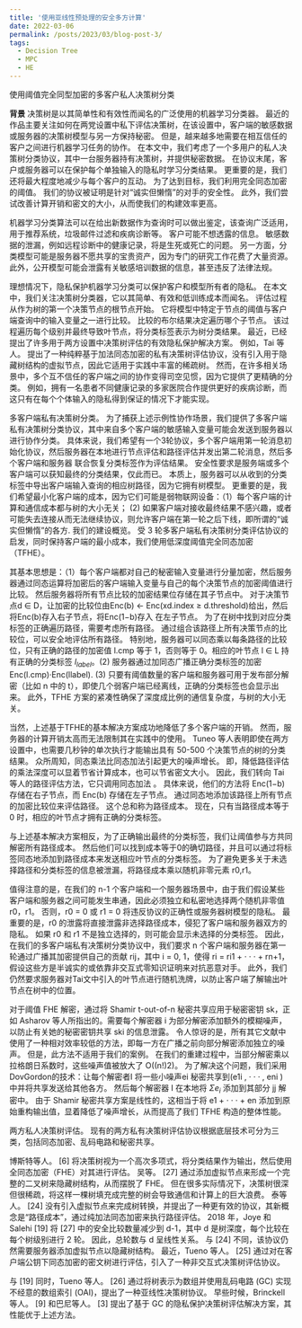 ```yaml
---
title: '使用亚线性预处理的安全多方计算'
date: 2022-03-06
permalink: /posts/2023/03/blog-post-3/
tags:
  - Decision Tree
  - MPC
  - HE
---
```


使用阈值完全同型加密的多客户私人决策树分类

**背景**
决策树是以其简单性和有效性而闻名的广泛使用的机器学习分类器。 最近的作品主要关注如何在两党设置中私下评估决策树，在该设置中，客户端的敏感数据或服务器的决策树模型与另一方保持秘密。 但是，越来越多地需要在相互信任的客户之间进行机器学习任务的协作。
在本文中，我们考虑了一个多用户的私人决策树分类协议，其中一台服务器持有决策树，并提供秘密数据。 在协议末尾，客户或服务器可以在保护每个单独输入的隐私时学习分类结果。 更重要的是，我们还将最大程度地减少与每个客户的互动。 为了达到目标，我们利用完全同态加密的阈值。 我们的协议被证明是针对“诚实但懒惰”的对手的安全性。 此外，我们尝试改善计算开销和密文的大小，从而使我们的构建效率更高。

机器学习分类算法可以在给出新数据作为查询时可以做出鉴定，该查询广泛适用，用于推荐系统，垃圾邮件过滤和疾病诊断等。 客户可能不想透露的信息。 敏感数据的泄漏，例如远程诊断中的健康记录，将是生死或死亡的问题。 另一方面，分类模型可能是服务器不愿共享的宝贵资产，因为专门的研究工作花费了大量资源。 此外，公开模型可能会泄露有关敏感培训数据的信息，甚至违反了法律法规。

理想情况下，隐私保护机器学习分类可以保护客户和模型所有者的隐私。 在本文中，我们关注决策树分类器，它以其简单、有效和低训练成本而闻名。 评估过程从作为树的第一个决策节点的根节点开始。 它将模型中特定于节点的阈值与客户端查询中的输入变量之一进行比较。 比较的布尔结果决定遍历哪个子节点。 该过程遍历每个级别并最终导致叶节点，将分类标签表示为树分类结果。
最近，已经提出了许多用于两方设置中决策树评估的有效隐私保护解决方案。 例如，Tai 等人。 提出了一种纯粹基于加法同态加密的私有决策树评估协议，没有引入用于隐藏树结构的虚拟节点，因此它适用于实践中丰富的稀疏树。 然而，在许多相关场景中，多个互不信任的客户端之间的协作变得司空见惯，因为它提供了更精确的分类。 例如，拥有一名患者不同健康记录的多家医院合作提供更好的疾病诊断，而这只有在每个个体输入的隐私得到保证的情况下才能实现。

多客户端私有决策树分类。 为了捕获上述示例性协作场景，我们提供了多客户端私有决策树分类协议，其中来自多个客户端的敏感输入变量可能会发送到服务器以进行协作分类。 具体来说，我们希望有一个3轮协议，多个客户端用第一轮消息初始化协议，然后服务器在本地进行节点评估和路径评估并发出第二轮消息，然后多个客户端和服务器 联合恢复分类标签作为评估结果。 安全性要求是服务端或多个客户端可以获知最终的分类结果，仅此而已。 本质上，服务器可以从收到的分类标签中导出客户端输入查询的相应树路径，因为它拥有树模型。 更重要的是，我们希望最小化客户端的成本，因为它们可能是弱物联网设备：（1）每个客户端的计算和通信成本都与树的大小无关； (2) 如果客户端对接收最终结果不感兴趣，或者可能失去连接从而无法继续协议，则允许客户端在第一轮之后下线，即所谓的“诚实但懒惰”的各方.
我们的建设概览。 受 3 轮多客户端私有决策树分类评估协议的启发，同时保持客户端的最小成本，我们使用低深度阈值完全同态加密（TFHE）。

其基本思想是：（1）每个客户端都对自己的秘密输入变量进行分量加密，然后服务器通过同态运算将加密后的客户端输入变量与自己的每个决策节点的加密阈值进行比较。 然后服务器将所有节点比较的加密结果位存储在其子节点中。 对于决策节点d ∈ D，让加密的比较位由Enc(b) ← Enc(xd.index ≥ d.threshold)给出，然后将Enc(b)存入右子节点，将Enc(1−b)存入 在左子节点。 为了在树中找到对应分类标签的正确遍历路径，需要考虑所有路径。 通过组合该路径上所有决策节点的比较位，可以安全地评估所有路径。 特别地，服务器可以同态乘以每条路径的比较位，只有正确的路径的加密值 l.cmp 等于 1，否则等于 0。相应的叶节点 l ∈ L 持有正确的分类标签 $l_{label}$。(2) 服务器通过加同态广播正确分类标签的加密Enc(l.cmp)·Enc(llabel).  (3) 只要有阈值数量的客户端和服务器可用于发布部分解密（比如 n 中的 t），即使几个弱客户端已经离线，正确的分类标签也会显示出来。 此外，TFHE 方案的紧凑性确保了深度成比例的通信复杂度，与树的大小无关。

当然，上述基于TFHE的基本解决方案成功地降低了多个客户端的开销。 然而，服务器的计算开销太高而无法限制其在实践中的使用。 Tuneo 等人表明即使在两方设置中，也需要几秒钟的单次执行才能输出具有 50-500 个决策节点的树的分类结果。 众所周知，同态乘法比同态加法引起更大的噪声增长。 即，降低路径评估的乘法深度可以显着节省计算成本，也可以节省密文大小。 因此，我们转向 Tai 等人的路径评估方法，它只调用同态加法 。 具体来说，他们的方法将 Enc(1−b) 存储在右子节点，而 Enc(b) 存储在左子节点。 通过同态地添加该路径上所有节点的加密比较位来评估路径。 这个总和称为路径成本。 现在，只有当路径成本等于 0 时，相应的叶节点才拥有正确的分类标签。

与上述基本解决方案相反，为了正确输出最终的分类标签，我们让阈值参与方共同解密所有路径成本。 然后他们可以找到成本等于0的确切路径，并且可以通过将标签同态地添加到路径成本来发送相应叶节点的分类标签。 为了避免更多关于未选择路径和分类标签的信息被泄漏，将路径成本乘以随机非零元素 r0,r1。

值得注意的是，在我们的 n-1 个客户端和一个服务器场景中，由于我们假设某些客户端和服务器之间可能发生串通，因此必须独立和私密地选择两个随机非零值 r0，r1。 否则，r0 = 0 或 r1 = 0 将违反协议的正确性或服务器树模型的隐私。 最重要的是，r0 的泄露将直接泄露非选择路径成本，侵犯了客户端和服务器双方的隐私。 如果 r0 和 r1 不是独立选择的，则可能会显示未选择的分类标签。 因此，在我们的多客户端私有决策树分类协议中，我们要求 n 个客户端和服务器在第一轮通过广播其加密提供自己的贡献 rij，其中 i = 0, 1，使得 ri = ri1 + · · · + rn+1，假设这些方是半诚实的或依靠非交互式零知识证明来对抗恶意对手。 此外，我们仍然要求服务器对Tai文中引入的叶节点进行随机洗牌，以防止客户端了解输出叶节点在树中的位置。

对于阈值 FHE 解密，通过将 Shamir t-out-of-n 秘密共享应用于秘密密钥 sk，正如 Asharov 等人所指出的。需要每个解密器 i 为部分解密添加额外的模糊噪声，以防止有关她的秘密密钥共享 ski 的信息泄露。 令人惊讶的是，所有其它文献中使用了一种相对效率较低的方法，即每一方在广播之前向部分解密添加独立的噪声。 但是，此方法不适用于我们的案例。 在我们的重建过程中，当部分解密乘以拉格朗日系数时，这些噪声值被放大了 O((n!)2)。 为了解决这个问题，我们采用DovGordon的技术：让每个解密者I 将一些小噪声ei 秘密共享到(e1i , · · · , eni ) 中并将共享发送给其他各方。 然后每个解密器 I 在本地将 $\Sigma e_i$ 添加到其部分 jj 解密中。 由于 Shamir 秘密共享方案是线性的，这相当于将 e1 + · · · + en 添加到原始重构输出值，显着降低了噪声增长，从而提高了我们 TFHE 构造的整体性能。

两方私人决策树评估。 现有的两方私有决策树评估协议根据底层技术可分为三类，包括同态加密、乱码电路和秘密共享。

博斯特等人。 [6] 将决策树视为一个高次多项式，将分类结果作为输出，然后使用全同态加密（FHE）对其进行评估。 吴等。 [27] 通过添加虚拟节点来形成一个完整的二叉树来隐藏树结构，从而摆脱了 FHE。 但在很多实际情况下，决策树很深但很稀疏，将这样一棵树填充成完整的树会导致通信和计算上的巨大浪费。 泰等人。 [24] 没有引入虚拟节点来完成树转换，并提出了一种更有效的协议，其新概念是“路径成本”，通过纯加法同态加密来执行路径评估。 2018 年，Joye 和 Salehi [19] 将 [27] 中的安全比较数量减少到 d-1，其中 d 是树深度，每个比较在每个树级别进行 2 轮。 因此，总轮数与 d 呈线性关系。 与 [24] 不同，该协议仍然需要服务器添加虚拟节点以隐藏树结构。 最近，Tueno 等人。 [25] 通过对在客户端公钥下同态加密的密文树进行评估，引入了一种非交互式决策树评估协议。

与 [19] 同时，Tueno 等人。 [26] 通过将树表示为数组并使用乱码电路 (GC) 实现不经意的数组索引 (OAI)，提出了一种亚线性决策树协议。 早些时候，Brinckell 等人。 [9] 和巴尼等人。 [3] 提出了基于 GC 的隐私保护决策树评估解决方案，其性能优于上述方法。






